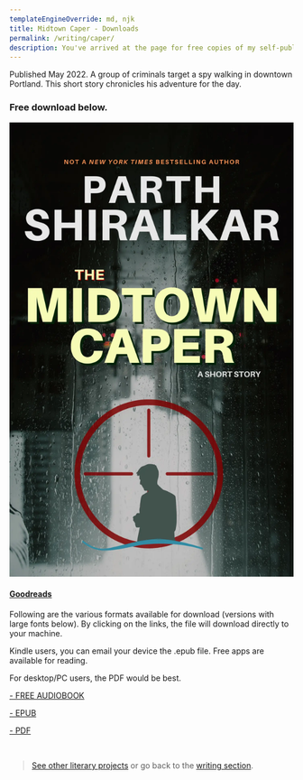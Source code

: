 ```yaml
---
templateEngineOverride: md, njk
title: Midtown Caper - Downloads
permalink: /writing/caper/
description: You've arrived at the page for free copies of my self-published e-book
---
```


<div class="listening-module ml-auto mr-auto mb-lg">
<p>Published May 2022. A group of criminals target a spy walking in downtown Portland. This short story chronicles his adventure for the day.</p>
<h3 class="mt-sm">Free download below.</h3>
</div>

<div class="display-columns display-columns--two display-columns__close-gap">
<div class="reading-card mt-sm">
<img src="/assets/img/june-2022/3.webp" loading="lazy" decoding="async" alt="midtown caper" style="max-height: 70vh;" class="ml-auto mr-auto">
<a class="mt-md ml-auto mr-auto reading-card__link" href="https://www.goodreads.com/book/show/61141775-the-midtown-caper" target="_blank" title="Caper" tabindex="0">

#### Goodreads
</a>
</div>
<div>
Following are the various formats available for download (versions with large fonts below). By clicking on the links, the file will download directly to your machine.
<p>Kindle users, you can email your device the .epub file. Free apps are available for reading.</p>
<p>For desktop/PC users, the PDF would be best.</p>

<div class="mt-md mb-lg"></div>

<a class="button button--secondary" href="https://drive.google.com/file/d/1cMkwQke5xgP7uTR9Ckqm6v4RwmvePKmx/view?usp=share_link" target="_blank">- FREE AUDIOBOOK</a>
<div class="mt-md mb-mdp"></div>

<a class="button button--secondary" href="https://drive.google.com/file/d/1XUoZB-7ITVY18DP0JiaReZKyFprdzmrm/view?usp=sharing" target="_blank">- EPUB</a>
<div class="mt-md mb-mdp"></div>

<a class="button button--secondary" href="https://drive.google.com/file/d/183sLE5klRqKCEeneB5IElnBNddACyjEg/view?usp=sharing" target="_blank">- PDF</a>
<div class="mt-md mb-lg"></div>
</div>
</div>

<br/>



> [See other literary projects](/works) or go back to the [writing section](/writing).
